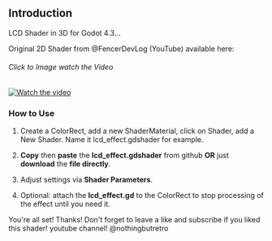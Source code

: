 ## Introduction

LCD Shader in 3D for Godot 4.3...

Original 2D Shader from @FencerDevLog (YouTube) available here:
###### Click to Image watch the Video
[![Watch the video](https://github.com/mikecabral/Godot_4/blob/main/LCD_Shader_3D/thumbnail.png)](https://www.youtube.com/watch?v=-Q-Ngn_FY84)


### How to Use

1. Create a ColorRect, add a new ShaderMaterial, click on Shader, add a New Shader. Name it lcd_effect.gdshader for example.

2. **Copy** then **paste** the **lcd_effect.gdshader** from github **OR** just **download** the **file directly**.

3. Adjust settings via **Shader Parameters**.

4. Optional: attach the **lcd_effect.gd** to the ColorRect to stop processing of the effect until you need it.

You're all set! Thanks!
Don't forget to leave a like and subscribe if you liked this shader!
youtube channel! @nothingbutretro